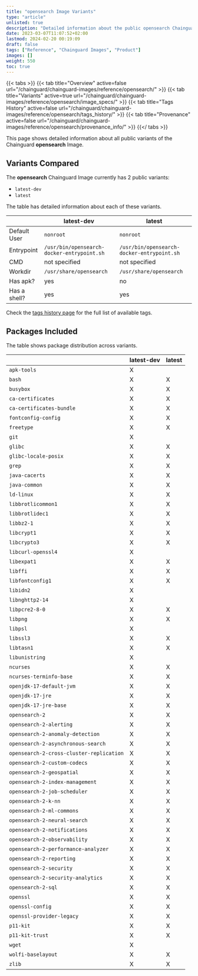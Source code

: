 ```yaml
---
title: "opensearch Image Variants"
type: "article"
unlisted: true
description: "Detailed information about the public opensearch Chainguard Image variants"
date: 2023-03-07T11:07:52+02:00
lastmod: 2024-02-20 00:19:09
draft: false
tags: ["Reference", "Chainguard Images", "Product"]
images: []
weight: 550
toc: true
---
```


{{< tabs >}}
{{< tab title="Overview" active=false url="/chainguard/chainguard-images/reference/opensearch/" >}}
{{< tab title="Variants" active=true url="/chainguard/chainguard-images/reference/opensearch/image_specs/" >}}
{{< tab title="Tags History" active=false url="/chainguard/chainguard-images/reference/opensearch/tags_history/" >}}
{{< tab title="Provenance" active=false url="/chainguard/chainguard-images/reference/opensearch/provenance_info/" >}}
{{</ tabs >}}

This page shows detailed information about all public variants of the Chainguard **opensearch** Image.

## Variants Compared
The **opensearch** Chainguard Image currently has 2 public variants: 

- `latest-dev`
- `latest`

The table has detailed information about each of these variants.

|              | latest-dev                                 | latest                                     |
|--------------|--------------------------------------------|--------------------------------------------|
| Default User | `nonroot`                                  | `nonroot`                                  |
| Entrypoint   | `/usr/bin/opensearch-docker-entrypoint.sh` | `/usr/bin/opensearch-docker-entrypoint.sh` |
| CMD          | not specified                              | not specified                              |
| Workdir      | `/usr/share/opensearch`                    | `/usr/share/opensearch`                    |
| Has apk?     | yes                                        | no                                         |
| Has a shell? | yes                                        | yes                                        |

Check the [tags history page](/chainguard/chainguard-images/reference/opensearch/tags_history/) for the full list of available tags.

## Packages Included
The table shows package distribution across variants.

|                                          | latest-dev | latest |
|------------------------------------------|------------|--------|
| `apk-tools`                              | X          |        |
| `bash`                                   | X          | X      |
| `busybox`                                | X          | X      |
| `ca-certificates`                        | X          | X      |
| `ca-certificates-bundle`                 | X          | X      |
| `fontconfig-config`                      | X          | X      |
| `freetype`                               | X          | X      |
| `git`                                    | X          |        |
| `glibc`                                  | X          | X      |
| `glibc-locale-posix`                     | X          | X      |
| `grep`                                   | X          | X      |
| `java-cacerts`                           | X          | X      |
| `java-common`                            | X          | X      |
| `ld-linux`                               | X          | X      |
| `libbrotlicommon1`                       | X          | X      |
| `libbrotlidec1`                          | X          | X      |
| `libbz2-1`                               | X          | X      |
| `libcrypt1`                              | X          | X      |
| `libcrypto3`                             | X          | X      |
| `libcurl-openssl4`                       | X          |        |
| `libexpat1`                              | X          | X      |
| `libffi`                                 | X          | X      |
| `libfontconfig1`                         | X          | X      |
| `libidn2`                                | X          |        |
| `libnghttp2-14`                          | X          |        |
| `libpcre2-8-0`                           | X          | X      |
| `libpng`                                 | X          | X      |
| `libpsl`                                 | X          |        |
| `libssl3`                                | X          | X      |
| `libtasn1`                               | X          | X      |
| `libunistring`                           | X          |        |
| `ncurses`                                | X          | X      |
| `ncurses-terminfo-base`                  | X          | X      |
| `openjdk-17-default-jvm`                 | X          | X      |
| `openjdk-17-jre`                         | X          | X      |
| `openjdk-17-jre-base`                    | X          | X      |
| `opensearch-2`                           | X          | X      |
| `opensearch-2-alerting`                  | X          | X      |
| `opensearch-2-anomaly-detection`         | X          | X      |
| `opensearch-2-asynchronous-search`       | X          | X      |
| `opensearch-2-cross-cluster-replication` | X          | X      |
| `opensearch-2-custom-codecs`             | X          | X      |
| `opensearch-2-geospatial`                | X          | X      |
| `opensearch-2-index-management`          | X          | X      |
| `opensearch-2-job-scheduler`             | X          | X      |
| `opensearch-2-k-nn`                      | X          | X      |
| `opensearch-2-ml-commons`                | X          | X      |
| `opensearch-2-neural-search`             | X          | X      |
| `opensearch-2-notifications`             | X          | X      |
| `opensearch-2-observability`             | X          | X      |
| `opensearch-2-performance-analyzer`      | X          | X      |
| `opensearch-2-reporting`                 | X          | X      |
| `opensearch-2-security`                  | X          | X      |
| `opensearch-2-security-analytics`        | X          | X      |
| `opensearch-2-sql`                       | X          | X      |
| `openssl`                                | X          | X      |
| `openssl-config`                         | X          | X      |
| `openssl-provider-legacy`                | X          | X      |
| `p11-kit`                                | X          | X      |
| `p11-kit-trust`                          | X          | X      |
| `wget`                                   | X          |        |
| `wolfi-baselayout`                       | X          | X      |
| `zlib`                                   | X          | X      |


